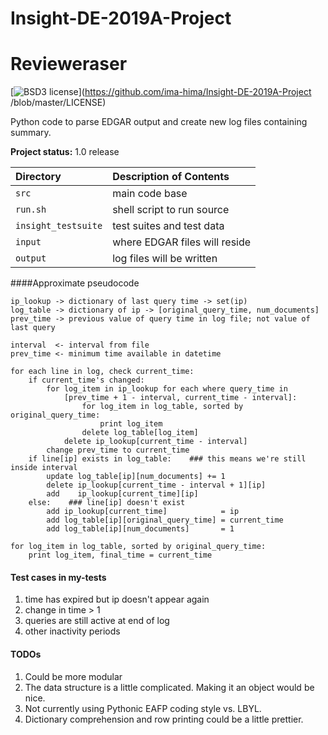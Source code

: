 # Insight-DE-2019A-Project


Revieweraser
=============

[![BSD3 license](https://img.shields.io/badge/license-BSD3-blue.svg)](https://github.com/ima-hima/Insight-DE-2019A-Project
/blob/master/LICENSE)


Python code to parse EDGAR output and create new log files containing summary.

**Project status:** 1.0 release

| Directory           | Description of Contents
|:------------------- |:---------------------------------------- |
| `src`               | main code base                           |
| `run.sh`            | shell script to run source               |
| `insight_testsuite` | test suites and test data                |
| `input`             | where EDGAR files will reside            |
| `output`            | log files will be written                |


####Approximate pseudocode

    ip_lookup -> dictionary of last query time -> set(ip)
    log_table -> dictionary of ip -> [original_query_time, num_documents]
    prev_time -> previous value of query time in log file; not value of last query

    interval  <- interval from file
    prev_time <- minimum time available in datetime

    for each line in log, check current_time:
        if current_time's changed:
            for log_item in ip_lookup for each where query_time in
                [prev_time + 1 - interval, current_time - interval]:
                    for log_item in log_table, sorted by original_query_time:
                        print log_item
                    delete log_table[log_item]
                delete ip_lookup[current_time - interval]
            change prev_time to current_time
        if line[ip] exists in log_table:    ### this means we're still inside interval
            update log_table[ip][num_documents] += 1
            delete ip_lookup[current_time - interval + 1][ip]
            add    ip_lookup[current_time][ip]
        else:    ### line[ip] doesn't exist
            add ip_lookup[current_time]            = ip
            add log_table[ip][original_query_time] = current_time
            add log_table[ip][num_documents]       = 1

    for log_item in log_table, sorted by original_query_time:
        print log_item, final_time = current_time

#### Test cases in my-tests

1. time has expired but ip doesn't appear again
1. change in time > 1
1. queries are still active at end of log
1. other inactivity periods


#### TODOs

1. Could be more modular
1. The data structure is a little complicated. Making it an object would be nice.
1. Not currently using Pythonic EAFP coding style vs. LBYL.
1. Dictionary comprehension and row printing could be a little prettier.

